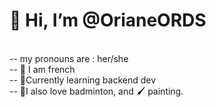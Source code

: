 <h1> 👋 Hi, I’m @OrianeORDS </h1> 
<p>
<br>-- my pronouns are : her/she
<br>-- 🥐 I am french 
<br>-- 💾Currently learning backend dev
<br>-- 🏸I also love badminton, and 🖌 painting. 
</p>


<!---
OrianeORDS/OrianeORDS is a ✨ special ✨ repository because its `README.md` (this file) appears on your GitHub profile.
You can click the Preview link to take a look at your changes.
--->
